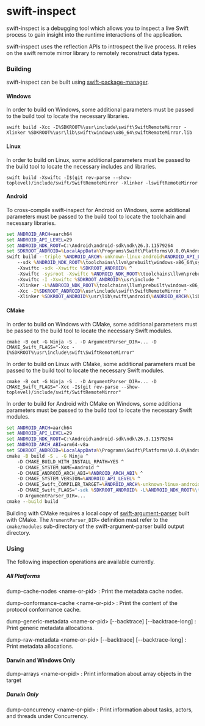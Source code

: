 # swift-inspect

swift-inspect is a debugging tool which allows you to inspect a live Swift process to gain insight into the runtime interactions of the application.

swift-inspect uses the reflection APIs to introspect the live process.  It relies on the swift remote mirror library to remotely reconstruct data types.

### Building

swift-inspect can be built using [swift-package-manager](https://github.com/swiftlang/swift-package-manager).

#### Windows

In order to build on Windows, some additional parameters must be passed to the build tool to locate the necessary libraries.

~~~
swift build -Xcc -I%SDKROOT%\usr\include\swift\SwiftRemoteMirror -Xlinker %SDKROOT%\usr\lib\swift\windows\x86_64\swiftRemoteMirror.lib
~~~

#### Linux

In order to build on Linux, some additional parameters must be passed to the build tool to locate the necessary includes and libraries.

~~~
swift build -Xswiftc -I$(git rev-parse --show-toplevel)/include/swift/SwiftRemoteMirror -Xlinker -lswiftRemoteMirror
~~~

#### Android

To cross-compile swift-inspect for Android on Windows, some additional parameters must be passed to the build tool to locate the toolchain and necessary libraries.

~~~cmd
set ANDROID_ARCH=aarch64
set ANDROID_API_LEVEL=29
set ANDROID_NDK_ROOT=C:\Android\android-sdk\ndk\26.3.11579264
set SDKROOT_ANDROID=%LocalAppData%\Programs\Swift\Platforms\0.0.0\Android.platform\Developer\SDKs\Android.sdk
swift build --triple %ANDROID_ARCH%-unknown-linux-android%ANDROID_API_LEVEL% ^
    --sdk %ANDROID_NDK_ROOT%\toolchains\llvm\prebuilt\windows-x86_64\sysroot ^
    -Xswiftc -sdk -Xswiftc %SDKROOT_ANDROID% ^
    -Xswiftc -sysroot -Xswiftc %ANDROID_NDK_ROOT%\toolchains\llvm\prebuilt\windows-x86_64\sysroot ^
    -Xswiftc -I -Xswiftc %SDKROOT_ANDROID%\usr\include ^
    -Xlinker -L%ANDROID_NDK_ROOT%\toolchains\llvm\prebuilt\windows-x86_64\lib\clang\17.0.2\lib\linux\%ANDROID_ARCH% ^
    -Xcc -I%SDKROOT_ANDROID%\usr\include\swift\SwiftRemoteMirror ^
    -Xlinker %SDKROOT_ANDROID%\usr\lib\swift\android\%ANDROID_ARCH%\libswiftRemoteMirror.so
~~~

#### CMake

In order to build on Windows with CMake, some additional parameters must be passed to the build tool to locate the necessary Swift modules.

~~~
cmake -B out -G Ninja -S . -D ArgumentParser_DIR=... -D CMAKE_Swift_FLAGS="-Xcc -I%SDKROOT%\usr\include\swift\SwiftRemoteMirror"
~~~

In order to build on Linux with CMake, some additional parameters must be passed to the build tool to locate the necessary Swift modules.

~~~
cmake -B out -G Ninja -S . -D ArgumentParser_DIR=... -D CMAKE_Swift_FLAGS="-Xcc -I$(git rev-parse --show-toplevel)/include/swift/SwiftRemoteMirror"
~~~

In order to build for Android with CMake on Windows, some additiona parameters must be passed to the build tool to locate the necessary Swift modules.

~~~cmd
set ANDROID_ARCH=aarch64
set ANDROID_API_LEVEL=29
set ANDROID_NDK_ROOT=C:\Android\android-sdk\ndk\26.3.11579264
set ANDROID_ARCH_ABI=arm64-v8a
set SDKROOT_ANDROID=%LocalAppData%\Programs\Swift\Platforms\0.0.0\Android.platform\Developer\SDKs\Android.sdk
cmake -B build -S . -G Ninja ^
    -D CMAKE_BUILD_WITH_INSTALL_RPATH=YES ^
    -D CMAKE_SYSTEM_NAME=Android ^
    -D CMAKE_ANDROID_ARCH_ABI=%ANDROID_ARCH_ABI% ^
    -D CMAKE_SYSTEM_VERSION=%ANDROID_API_LEVEL% ^
    -D CMAKE_Swift_COMPILER_TARGET=%ANDROID_ARCH%-unknown-linux-android%ANDROID_API_LEVEL% ^
    -D CMAKE_Swift_FLAGS="-sdk %SDKROOT_ANDROID% -L%ANDROID_NDK_ROOT%\toolchains\llvm\prebuilt\windows-x86_64\lib\clang\17.0.2\lib\linux\%ANDROID_ARCH% -Xcc -I%SDKROOT_ANDROID%\usr\include -I%SDKROOT_ANDROID%\usr\include\swift\SwiftRemoteMirror" ^
    -D ArgumentParser_DIR=...
cmake --build build
~~~

Building with CMake requires a local copy of [swift-argument-parser](https://github.com/apple/swift-argument-parser) built with CMake.
The `ArumentParser_DIR=` definition must refer to the `cmake/modules` sub-directory of the swift-argument-parser build output directory.

### Using

The following inspection operations are available currently.

##### All Platforms

dump-cache-nodes &lt;name-or-pid&gt;
: Print the metadata cache nodes.

dump-conformance-cache &lt;name-or-pid&gt;
: Print the content of the protocol conformance cache.

dump-generic-metadata &lt;name-or-pid&gt; [--backtrace] [--backtrace-long]
: Print generic metadata allocations.

dump-raw-metadata &lt;name-or-pid&gt; [--backtrace] [--backtrace-long]
: Print metadata allocations.

#### Darwin and Windows Only

dump-arrays &lt;name-or-pid&gt;
: Print information about array objects in the target

##### Darwin Only

dump-concurrency &lt;name-or-pid&gt;
: Print information about tasks, actors, and threads under Concurrency.
